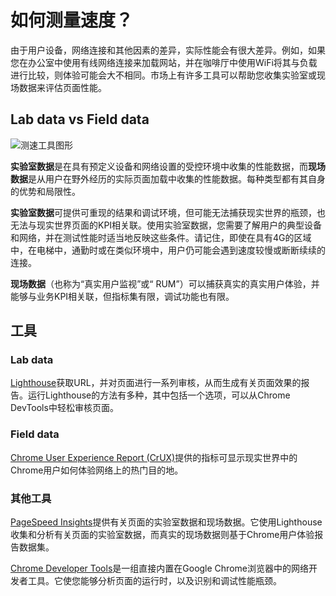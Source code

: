 # 如何测量速度？

由于用户设备，网络连接和其他因素的差异，实际性能会有很大差异。例如，如果您在办公室中使用有线网络连接来加载网站，并在咖啡厅中使用WiFi将其与负载进行比较，则体验可能会大不相同。市场上有许多工具可以帮助您收集实验室或现场数据来评估页面性能。

## Lab data vs Field data 

![测速工具图形](https://webdev.imgix.net/how-to-measure-speed/measure-speed-cover.png)

**实验室数据**是在具有预定义设备和网络设置的受控环境中收集的性能数据，而**现场数据**是从用户在野外经历的实际页面加载中收集的性能数据。每种类型都有其自身的优势和局限性。

**实验室数据**可提供可重现的结果和调试环境，但可能无法捕获现实世界的瓶颈，也无法与现实世界页面的KPI相关联。使用实验室数据，您需要了解用户的典型设备和网络，并在测试性能时适当地反映这些条件。请记住，即使在具有4G的区域中，在电梯中，通勤时或在类似环境中，用户仍可能会遇到速度较慢或断断续续的连接。

**现场数据**（也称为“真实用户监视”或“ RUM”）可以捕获真实的真实用户体验，并能够与业务KPI相关联，但指标集有限，调试功能也有限。

## 工具

### Lab data

[Lighthouse](https://developers.google.com/web/tools/lighthouse/)获取URL，并对页面进行一系列审核，从而生成有关页面效果的报告。运行Lighthouse的方法有多种，其中包括一个选项，可以从Chrome DevTools中轻松审核页面。

### Field data 

[Chrome User Experience Report (CrUX)](https://developers.google.cn/web/tools/chrome-user-experience-report/)提供的指标可显示现实世界中的Chrome用户如何体验网络上的热门目的地。

### 其他工具

[PageSpeed Insights](https://developers.google.com/speed/pagespeed/insights/)提供有关页面的实验室数据和现场数据。它使用Lighthouse收集和分析有关页面的实验室数据，而真实的现场数据则基于Chrome用户体验报告数据集。

[Chrome Developer Tools](https://developers.google.cn/web/tools/chrome-devtools/)是一组直接内置在Google Chrome浏览器中的网络开发者工具。它使您能够分析页面的运行时，以及识别和调试性能瓶颈。

